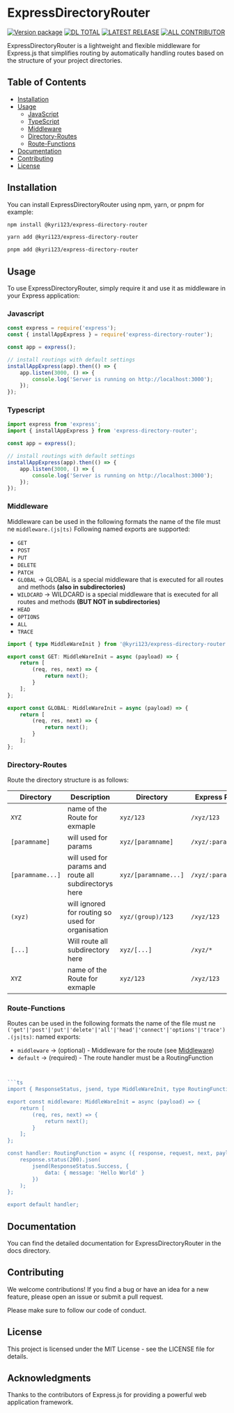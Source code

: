 # ExpressDirectoryRouter

[![Version package](https://badgen.net/npm/v/@kyri123/express-app-router)](https://npmjs.com/@kyri123/express-app-router) [![DL TOTAL](https://badgen.net/npm/dt/@kyri123/express-app-router)](https://npmjs.com/package/@kyri123/express-app-router) [![LATEST RELEASE](https://badgen.net/github/release/Kyri123/ExpressDirectoryRouter)](https://npmjs.com/package/embedgenerator) [![ALL CONTRIBUTOR](https://badgen.net/github/contributors/Kyri123/ExpressDirectoryRouter)](https://npmjs.com/package/embedgenerator)

ExpressDirectoryRouter is a lightweight and flexible middleware for Express.js that simplifies routing by automatically handling routes based on the structure of your project directories.

## Table of Contents

-   [Installation](#installation)
-   [Usage](#usage)
    -   [JavaScript](#javascript)
    -   [TypeScript](#typescript)
    -   [Middleware](#middleware)
    -   [Directory-Routes](#directory-routes)
    -   [Route-Functions](#route-functions)
-   [Documentation](https://github.com/Kyri123/ExpressDirectoryRouter/tree/docs/doc)
-   [Contributing](#contributing)
-   [License](#license)

## Installation

You can install ExpressDirectoryRouter using npm, yarn, or pnpm for example:

```bash
npm install @kyri123/express-directory-router

yarn add @kyri123/express-directory-router

pnpm add @kyri123/express-directory-router
```

## Usage

To use ExpressDirectoryRouter, simply require it and use it as middleware in your Express application:

### Javascript

```js
const express = require('express');
const { installAppExpress } = require('express-directory-router');

const app = express();

// install routings with default settings
installAppExpress(app).then(() => {
	app.listen(3000, () => {
		console.log('Server is running on http://localhost:3000');
	});
});
```

### Typescript

```js
import express from 'express';
import { installAppExpress } from 'express-directory-router';

const app = express();

// install routings with default settings
installAppExpress(app).then(() => {
	app.listen(3000, () => {
		console.log('Server is running on http://localhost:3000');
	});
});
```

### Middleware

Middleware can be used in the following formats the name of the file must ne `middleware.(js|ts)` Following named exports are supported:

-   `GET`
-   `POST`
-   `PUT`
-   `DELETE`
-   `PATCH`
-   `GLOBAL` -> GLOBAL is a special middleware that is executed for all routes and methods **(also in subdirectories)**
-   `WILDCARD` -> WILDCARD is a special middleware that is executed for all routes and methods **(BUT NOT in subdirectories)**
-   `HEAD`
-   `OPTIONS`
-   `ALL`
-   `TRACE`

```ts
import { type MiddleWareInit } from '@kyri123/express-directory-router';

export const GET: MiddleWareInit = async (payload) => {
	return [
		(req, res, next) => {
			return next();
		}
	];
};

export const GLOBAL: MiddleWareInit = async (payload) => {
	return [
		(req, res, next) => {
			return next();
		}
	];
};
```

### Directory-Routes

Route the directory structure is as follows:

| Directory        | Description                                           | Directory            | Express Route      |
| ---------------- | ----------------------------------------------------- | -------------------- | ------------------ |
| `XYZ`            | name of the Route for exmaple                         | `xyz/123`            | `/xyz/123`         |
| `[paramname]`    | will used for params                                  | `xyz/[paramname]`    | `/xyz/:paramname`  |
| `[paramname...]` | will used for params and route all subdirectorys here | `xyz/[paramname...]` | `/xyz/:paramname*` |
| `(xyz)`          | will ignored for routing so used for organisation     | `xyz/(group)/123`    | `/xyz/123`         |
| `[...]`          | Will route all subdirectory here                      | `xyz/[...]`          | `/xyz/*`           |
| `XYZ`            | name of the Route for exmaple                         | `xyz/123`            | `/xyz/123`         |

### Route-Functions

Routes can be used in the following formats the name of the file must ne `('get'|'post'|'put'|'delete'|'all'|'head'|'connect'|'options'|'trace').(js|ts)`: named exports:

-   `middleware` -> (optional) - Middleware for the route (see [Middleware](#middleware))
-   `default` -> (required) - The route handler must be a RoutingFunction

````ts


```ts
import { ResponseStatus, jsend, type MiddleWareInit, type RoutingFunction } from '@kyri123/express-directory-router';

export const middleware: MiddleWareInit = async (payload) => {
	return [
		(req, res, next) => {
			return next();
		}
	];
};

const handler: RoutingFunction = async ({ response, request, next, payload }) => {
	response.status(200).json(
		jsend(ResponseStatus.Success, {
			data: { message: 'Hello World' }
		})
	);
};

export default handler;
````

## Documentation

You can find the detailed documentation for ExpressDirectoryRouter in the docs directory.

## Contributing

We welcome contributions! If you find a bug or have an idea for a new feature, please open an issue or submit a pull request.

Please make sure to follow our code of conduct.

## License

This project is licensed under the MIT License - see the LICENSE file for details.

## Acknowledgments

Thanks to the contributors of Express.js for providing a powerful web application framework.

```

```
